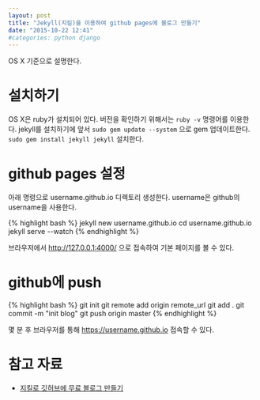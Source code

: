 ```yaml
---
layout: post
title: "Jekyll(지킬)을 이용하여 github pages에 블로그 만들기"
date: "2015-10-22 12:41"
#categories: python django
---
```

OS X 기준으로 설명한다.

# 설치하기
OS X은 ruby가 설치되어 있다. 버전을 확인하기 위해서는 `ruby -v` 명령어를 이용한다.
jekyll를 설치하기에 앞서 `sudo gem update --system` 으로 gem 업데이트한다.
`sudo gem install jekyll jekyll` 설치한다.

# github pages 설정
아래 명령으로 username.github.io 디렉토리 생성한다.
username은 github의 username을 사용한다.

{% highlight bash %}
jekyll new username.github.io
cd username.github.io
jekyll serve --watch
{% endhighlight %}

브라우저에서 http://127.0.0.1:4000/ 으로 접속하여 기본 페이지를 볼 수 있다.

# github에 push
{% highlight bash %}
git init
git remote add origin remote_url
git add .
git commit -m "init blog"
git push origin master
{% endhighlight %}

몇 분 후 브라우저를 통해 https://username.github.io 접속할 수 있다.

# 참고 자료
* [지킬로 깃허브에 무료 블로그 만들기][refer-1]

[refer-1]: https://nolboo.github.io/blog/2013/10/15/free-blog-with-github-jekyll/

